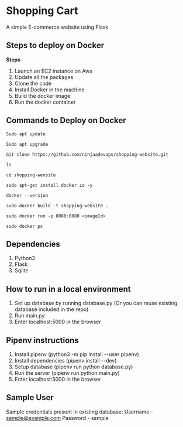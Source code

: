 # Shopping Cart  
A simple E-commerce website using Flask.

## Steps to deploy on Docker ##
**Steps**
1. Launch an EC2 instance on Aws
2. Update all the packages
3. Clone the code
4. Install Docker in the machine
5. Build the docker image
6. Run the docker container

## Commands to Deploy on Docker ##

```
Sudo apt update
```
```
Sudo apt upgrade
```
```
Git clone https://github.com/ninjaadevops/shopping-website.git
```
```
ls
```
```
cd shopping-wensite
```
```
sudo apt-get install docker.io -y
```
```
docker --version
```
```
sudo docker build -t shopping-website .
```
```
sudo docker run -p 8080:8080 <imageId>
```
```
sudo docker ps
```

## Dependencies ##
1. Python3
2. Flask
3. Sqlite

## How to run in a local environment ##
1. Set up database by running database.py (Or you can reuse existing database included in the repo)
2. Run main.py
3. Enter localhost:5000 in the browser

## Pipenv instructions ##
1. Install pipenv (python3 -m pip install --user pipenv)
2. Install dependencies (pipenv install --dev)
3. Setup database (pipenv run python database.py)
4. Run the server (pipenv run python main.py)
5. Enter localhost:5000 in the browser

## Sample User ##
Sample credentials present in existing database:
Username - sample@example.com
Password - sample

